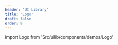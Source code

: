 ```yaml
---
header: 'UI Library'
title: 'Logo'
draft: false
order: 9
---
```


<!--
  ATTENTION: This file is auto generated by using "makeDemosFactory".
  Do not change the content!
-->

import Logo from 'Src/uilib/components/demos/Logo'

<Logo />
